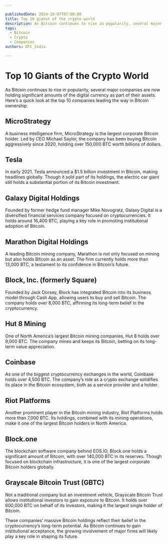 ```yaml
---

publishedDate: 2024-10-07T07:00:00
title: Top 10 gianst of the crypto world
description: As Bitcoin continues to rise in popularity, several major companies are now holding significant amounts of the digital currency, here’s a quick look at the top 10 companies.
tags: 
  - Bitcoin
  - Crypto
  - Companies
authors: BTC_India

---
```

# Top 10 Giants of the Crypto World

As Bitcoin continues to rise in popularity, several major companies are now holding significant amounts of the digital currency as part of their assets. Here’s a quick look at the top 10 companies leading the way in Bitcoin ownership.

## MicroStrategy

A business intelligence firm, MicroStrategy is the largest corporate Bitcoin holder. Led by CEO Michael Saylor, the company has been buying Bitcoin aggressively since 2020, holding over 150,000 BTC worth billions of dollars.

## Tesla

In early 2021, Tesla announced a $1.5 billion investment in Bitcoin, making headlines globally. Though it sold part of its holdings, the electric car giant still holds a substantial portion of its Bitcoin investment.

## Galaxy Digital Holdings

Founded by former hedge fund manager Mike Novogratz, Galaxy Digital is a diversified financial services company focused on cryptocurrencies. It holds around 16,400 BTC, playing a key role in promoting institutional adoption of Bitcoin.
## Marathon Digital Holdings

A leading Bitcoin mining company, Marathon is not only focused on mining but also holds Bitcoin as an asset. The firm currently holds more than 13,000 BTC, a testament to its confidence in Bitcoin’s future.

## Block, Inc. (formerly Square)

Founded by Jack Dorsey, Block has integrated Bitcoin into its business model through Cash App, allowing users to buy and sell Bitcoin. The company holds over 8,000 BTC, affirming its long-term belief in the cryptocurrency.

## Hut 8 Mining

One of North America’s largest Bitcoin mining companies, Hut 8 holds over 9,000 BTC. The company mines and keeps its Bitcoin, betting on its long-term value appreciation.

## Coinbase

As one of the biggest cryptocurrency exchanges in the world, Coinbase holds over 4,500 BTC. The company’s role as a crypto exchange solidifies its place in the Bitcoin ecosystem, both as a service provider and a holder.

## Riot Platforms

Another prominent player in the Bitcoin mining industry, Riot Platforms holds more than 7,000 BTC. Its holdings, combined with its mining operations, make it one of the largest Bitcoin holders in North America.

## Block.one

The blockchain software company behind EOS.IO, Block.one holds a significant amount of Bitcoin, with over 140,000 BTC in its reserves. Though focused on blockchain infrastructure, it is one of the largest corporate Bitcoin holders globally.

## Grayscale Bitcoin Trust (GBTC)

Not a traditional company but an investment vehicle, Grayscale Bitcoin Trust allows institutional investors to gain exposure to Bitcoin. It holds over 600,000 BTC on behalf of its investors, making it the largest single holder of Bitcoin.

These companies’ massive Bitcoin holdings reflect their belief in the cryptocurrency’s long-term potential. As Bitcoin continues to gain institutional acceptance, the growing involvement of major firms will likely play a key role in shaping its future.
